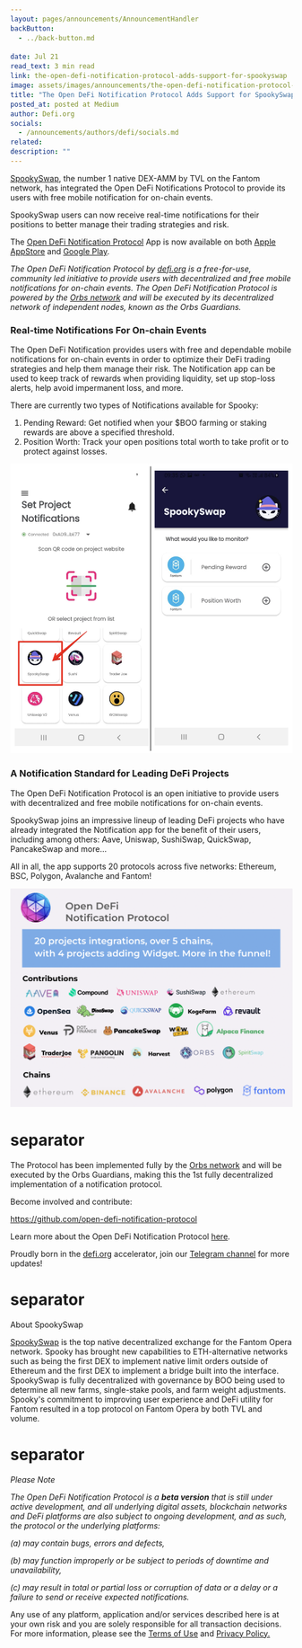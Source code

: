 ```yaml
---
layout: pages/announcements/AnnouncementHandler
backButton:
  - ../back-button.md

date: Jul 21
read_text: 3 min read
link: the-open-defi-notification-protocol-adds-support-for-spookyswap
image: assets/images/announcements/the-open-defi-notification-protocol-adds-support-for-spookyswap/main.jpeg
title: "The Open DeFi Notification Protocol Adds Support for SpookySwap!"
posted_at: posted at Medium
author: Defi.org
socials:
  - /announcements/authors/defi/socials.md
related:
description: ""
---
```


[SpookySwap](https://spooky.fi/#/), the number 1 native DEX-AMM by TVL on the Fantom network, has integrated the Open DeFi Notifications Protocol to provide its users with free mobile notification for on-chain events.

SpookySwap users can now receive real-time notifications for their positions to better manage their trading strategies and risk.

The [Open DeFi Notification Protocol](https://defi.org/notifications/) App is now available on both [Apple AppStore](https://apps.apple.com/il/app/defi-notifications/id1588243632) and [Google Play](https://play.google.com/store/apps/details?id=com.orbs.openDefiNotificationsApp).

_The Open DeFi Notification Protocol by _[_defi.org_](https://defi.org/)_ is a free-for-use, community led initiative to provide users with decentralized and free mobile notifications for on-chain events. The Open DeFi Notification Protocol is powered by the _[_Orbs network_](https://www.orbs.com/)_ and will be executed by its decentralized network of independent nodes, known as the Orbs Guardians._

### Real-time Notifications For On-chain Events

The Open DeFi Notification provides users with free and dependable mobile notifications for on-chain events in order to optimize their DeFi trading strategies and help them manage their risk. The Notification app can be used to keep track of rewards when providing liquidity, set up stop-loss alerts, help avoid impermanent loss, and more.

There are currently two types of Notifications available for Spooky:

1.  Pending Reward: Get notified when your $BOO farming or staking rewards are above a specified threshold.
2.  Position Worth: Track your open positions total worth to take profit or to protect against losses.

![](/assets/images/announcements/the-open-defi-notification-protocol-adds-support-for-spookyswap/2.png)

### A Notification Standard for Leading DeFi Projects

The Open DeFi Notification Protocol is an open initiative to provide users with decentralized and free mobile notifications for on-chain events.

SpookySwap joins an impressive lineup of leading DeFi projects who have already integrated the Notification app for the benefit of their users, including among others: Aave, Uniswap, SushiSwap, QuickSwap, PancakeSwap and more...

All in all, the app supports 20 protocols across five networks: Ethereum, BSC, Polygon, Avalanche and Fantom!

![](/assets/images/announcements/the-open-defi-notification-protocol-adds-support-for-spookyswap/3.png)

# separator

The Protocol has been implemented fully by the [Orbs network](https://www.orbs.com/) and will be executed by the Orbs Guardians, making this the 1st fully decentralized implementation of a notification protocol.

Become involved and contribute:

<https://github.com/open-defi-notification-protocol>

Learn more about the Open DeFi Notification Protocol [here](https://medium.com/@defiorg/introducing-open-defi-notification-protocol-95a8712a94e0).

Proudly born in the [defi.org](http://defi.org/) accelerator, join our [Telegram channel](https://t.me/defiorg) for more updates!

# separator

About SpookySwap

[SpookySwap](https://www.spooky.fi/) is the top native decentralized exchange for the Fantom Opera network. Spooky has brought new capabilities to ETH-alternative networks such as being the first DEX to implement native limit orders outside of Ethereum and the first DEX to implement a bridge built into the interface. SpookySwap is fully decentralized with governance by BOO being used to determine all new farms, single-stake pools, and farm weight adjustments. Spooky's commitment to improving user experience and DeFi utility for Fantom resulted in a top protocol on Fantom Opera by both TVL and volume.

# separator

_Please Note_

_The Open DeFi Notification Protocol is a **beta version** that is still under active development, and all underlying digital assets, blockchain networks and DeFi platforms are also subject to ongoing development, and as such, the protocol or the underlying platforms:_

_(a) may contain bugs, errors and defects,_

_(b) may function improperly or be subject to periods of downtime and unavailability,_

_(c) may result in total or partial loss or corruption of data or a delay or a failure to send or receive expected notifications._

Any use of any platform, application and/or services described here is at your own risk and you are solely responsible for all transaction decisions. For more information, please see the [Terms of Use](https://defi.org/defi-notifications-terms-of-use/index.html) and [Privacy Policy.](https://defi.org/defi-notifications-privacy-policy/index.html)
